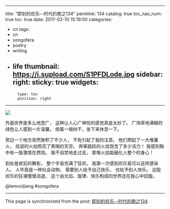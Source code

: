 
---
title: "即刻的欢乐--时代的歌之134"
permlink: 134
catalog: true
toc_nav_num: true
toc: true
date: 2017-02-10 15:19:00
categories:
- cn
tags:
- cn
- songofera
- poetry
- writing
- life
thumbnail: https://i.supload.com/S1PFDLode.jpg
sidebar:
    right:
        sticky: true
widgets:
    -
        type: toc
        position: right
---


![](https://i.supload.com/S1PFDLode.jpg)

外面世界是多么地宽广，
这种让人心广神恰的感觉真是太妙了。
广场草地满眼的绿色让人感到一片温馨。
倚着一根树干，坐下来休息一下。

旁边一个地方突然聚积了不少人，
不免引起了我的注意。
他们燃起了一大堆篝火，
炫丽的火焰照亮了黑暗的天空。
奔窜跳跃的火焰饱含了多少活力！
我感到胸中有一股激情在燃烧。
我不自禁地走过去，
那堆火焰能融化人整个的身心！

到处是疯狂的舞影，
整个宇宙充满了狂欢。
我第一次感到欢乐竟可以这样感染人。
人毕竟是一种社会动物，
需要别人给予自己快乐，
也给予别人快乐。
这股欢乐的狂潮慢慢消退，
这个由光焰、旋律、快乐构成的世界还在我心中回旋。

@lemooljiang #songofera

- - -

This page is synchronized from the post: [即刻的欢乐--时代的歌之134](https://steemit.com/@lemooljiang/134)
